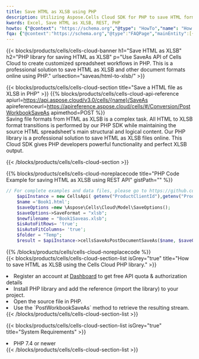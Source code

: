 ```yaml
---
title: Save HTML as XLSB using PHP 
description: Utilizing Aspose.Cells Cloud SDK for PHP to save HTML format file as XLSB format file. 
kwords: Excel, Save HTML as XLSB, REST, PHP
howto: {"@context": "https://schema.org","@type": "HowTo","name": "How to save HTML as XLSB using the Cells Cloud PHP library.","description": "How to save HTML as XLSB using the Cells Cloud PHP library.","image": {"@type": "ImageObject"},"url": "/php/saveas/html-to-xlsb/","step": [{ "@type": "HowToStep","name": "How to save HTML as XLSB using the Cells Cloud PHP library. step 1", "image": {"@type": "ImageObject",},"url": "/php/saveas/html-to-xlsb/","text": "Register an account at <a href='https://dashboard.aspose.cloud/'>Dashboard</a> to get free API quota & authorization details",},{ "@type": "HowToStep","name": "How to save HTML as XLSB using the Cells Cloud PHP library. step 1", "image": {"@type": "ImageObject",},"url": "/php/saveas/html-to-xlsb/","text": "Install PHP library and add the reference (import the library) to your project.",},{ "@type": "HowToStep","name": "How to save HTML as XLSB using the Cells Cloud PHP library. step 1", "image": {"@type": "ImageObject",},"url": "/php/saveas/html-to-xlsb/","text": "Open the source file in PHP.",},{ "@type": "HowToStep","name": "How to save HTML as XLSB using the Cells Cloud PHP library. step 1", "image": {"@type": "ImageObject",},"url": "/php/saveas/html-to-xlsb/","text": "Use the `PostWorkbookSaveAs` method to retrieve the resulting stream.",}, ],"supply": {"@type": "HowToSupply","name": "document"},"tool": [{"@type": "HowToTool","name": "phpstorm, Visual Studio Code, Eclipse"},{"@type": "HowToTool","name": "Aspose Cells"}],"totalTime": "PT6M"}
fqa: {"@context":"https://schema.org","@type":"FAQPage","mainEntity":[{"@type":"Question","name":"Why save file as other formats file in C# using REST API?","acceptedAnswer":{"@type":"Answer","text":"Documents are encoded in many ways, and some files may be incompatible with the software you use. To open and read such files, just save them as appropriate file formats.<br/><ol><li>Install .NET SDK and add the reference (import the library) to your project.</li><li>Open the source file in C# using REST API.</li><li>Call the PostWorkbookSaveAsRequest() method, passing an output filename with required extension.</li><li>Get the result of save as a separate file.</li></ol>"}},{"@type":"Question","name":"What file formats can I save as with your C# library?","acceptedAnswer":{"@type":"Answer","text":"We support a variety of file formats for conversion using .NET library, including XLSX, Excel, xls , PDF, CSV, HTML, Markdown, XML, PNG, JPG, TIFF, Json, TXT and many more."}},{"@type":"Question","name":"What is the maximum allowed file size for conversion using this .NET library?","acceptedAnswer":{"@type":"Answer","text":"There are no file size limits for format conversions using .NET library."}}]}
---
```



{{< blocks/products/cells/cells-cloud-banner h1="Save HTML as XLSB" h2="PHP library for saving HTML as XLSB" p="Use SaveAs API of Cells Cloud to create customized spreadsheet workflows in PHP. This is a professional solution to save HTML as XLSB and other document formats online using PHP." urlsection="saveas/html-to-xlsb/" >}}

{{< blocks/products/cells/cells-cloud-section  title="Save a HTML file as XLSB in PHP" >}}
{{% blocks/products/cells/cells-cloud-api-reference  apiurl=https://api.aspose.cloud/v3.0/cells/{name}/SaveAs  apireferenceurl=https://apireference.aspose.cloud/cells/#/Conversion/PostWorkbookSaveAs  apimethod=POST %}}
<br/>
Saving file formats from HTML as XLSB is a complex task. All HTML to XLSB format transitions is performed by our PHP SDK while maintaining the source HTML spreadsheet's main structural and logical content. Our PHP library is a professional solution to save HTML as XLSB files online. This Cloud SDK gives PHP developers powerful functionality and perfect XLSB output.

{{< /blocks/products/cells/cells-cloud-section >}}

{{% blocks/products/cells/cells-cloud-noreplacecode title="PHP Code Example for saving HTML as XLSB using REST API" gistPath="" %}}
  
```php
// For complete examples and data files, please go to https://github.com/aspose-cells-cloud/aspose-cells-cloud-php/
    $apiInstance = new CellsApi( getenv("ProductClientId"),getenv("ProductClientSecret") );
    $name ='Book1.html';
    $saveOptions =new \Aspose\Cells\Cloud\Model\SaveOptions();
    $saveOptions->SaveFormat = "xlsb";
    $newfilename = "Book1Saveas.xlsb";
    $isAutoFitRows= 'true';
    $isAutoFitColumns= 'true';
    $folder = "Temp";
    $result = $apiInstance->cellsSaveAsPostDocumentSaveAs($name, $saveOptions, $newfilename,$isAutoFitRows, $isAutoFitColumns, $folder);
```
  
{{% /blocks/products/cells/cells-cloud-noreplacecode  %}}
<br/>
{{< blocks/products/cells/cells-cloud-section-list isGrey="true"  title="How to save HTML as XLSB using the Cells Cloud PHP library." >}}
<li>Register an account at <a href="https://dashboard.aspose.cloud/">Dashboard</a> to get free API quota & authorization details</li>
<li>Install PHP library and add the reference (import the library) to your project.</li>
<li>Open the source file in PHP.</li>
<li>Use the `PostWorkbookSaveAs` method to retrieve the resulting stream.</li>
{{< /blocks/products/cells/cells-cloud-section-list >}}

{{< blocks/products/cells/cells-cloud-section-list isGrey="true"  title="System Requirements" >}}
<li>PHP 7.4 or newer</li>
{{< /blocks/products/cells/cells-cloud-section-list >}}
